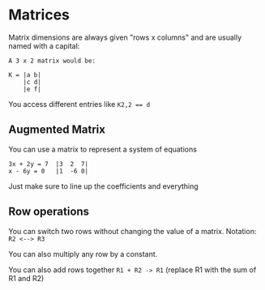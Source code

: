 # Matrices

Matrix dimensions are always given "rows x columns" and are usually named with a capital:

```
A 3 x 2 matrix would be:

K = |a b|
    |c d|
    |e f|
```

You access different entries like `K2,2 == d`

## Augmented Matrix

You can use a matrix to represent a system of equations

```
3x + 2y = 7  |3  2  7|
x - 6y = 0   |1  -6 0|
```

Just make sure to line up the coefficients and everything

## Row operations

You can switch two rows without changing the value of a matrix. Notation: `R2 <--> R3`

You can also multiply any row by a constant.

You can also add rows together `R1 + R2 -> R1` (replace R1 with the sum of R1 and R2)


